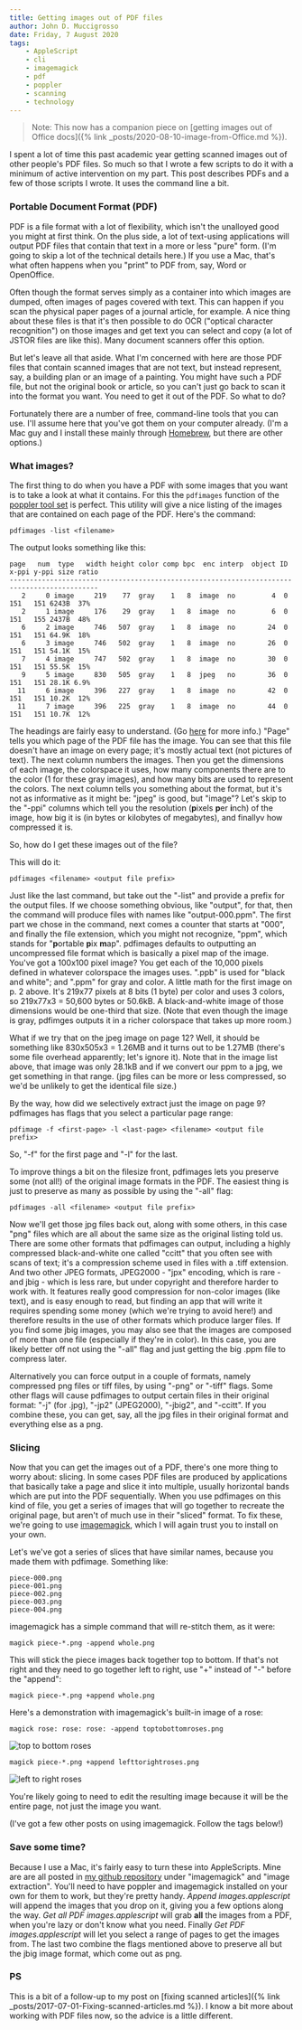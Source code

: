 ```yaml
---
title: Getting images out of PDF files
author: John D. Muccigrosso
date: Friday, 7 August 2020
tags: 
    - AppleScript
    - cli
    - imagemagick
    - pdf
    - poppler
    - scanning
    - technology
---
```


> Note: This now has a companion piece on [getting images out of Office docs]({% link _posts/2020-08-10-image-from-Office.md %}).

I spent a lot of time this past academic year getting scanned images out of other people's PDF files. So much so that I wrote a few scripts to do it with a minimum of active intervention on my part. This post describes PDFs and a few of those scripts I wrote. It uses the command line a bit.

### Portable Document Format (PDF)

PDF is a file format with a lot of flexibility, which isn't the unalloyed good you might at first think. On the plus side, a lot of text-using applications will output PDF files that contain that text in a more or less "pure" form. (I'm going to skip a lot of the technical details here.) If you use a Mac, that's what often happens when you "print" to PDF from, say, Word or OpenOffice.

Often though the format serves simply as a container into which images are dumped, often images of pages covered with text. This can happen if you scan the physical paper pages of a journal article, for example. A nice thing about these files is that it's then possible to do OCR ("optical character recognition") on those images and get text you can select and copy (a lot of JSTOR files are like this). Many document scanners offer this option.

But let's leave all that aside. What I'm concerned with here are those PDF files that contain scanned images that are not text, but instead represent, say, a building plan or an image of a painting. You might have such a PDF file, but not the original book or article, so you can't just go back to scan it into the format you want. You need to get it out of the PDF. So what to do?

Fortunately there are a number of free, command-line tools that you can use. I'll assume here that you've got them on your computer already. (I'm a Mac guy and I install these mainly through [Homebrew](https://github.com/Homebrew/brew#homebrew), but there are other options.)

### What images?

The first thing to do when you have a PDF with some images that you want is to take a look at what it contains. For this the `pdfimages` function of the [poppler tool set](https://poppler.freedesktop.org) is perfect. This utility will give a nice listing of the images that are contained on each page of the PDF. Here's the command:

```
pdfimages -list <filename>
```

The output looks something like this:

```
page   num  type   width height color comp bpc  enc interp  object ID x-ppi y-ppi size ratio
--------------------------------------------------------------------------------------------
   2     0 image     219    77  gray    1   8  image  no         4  0   151   151 6243B  37%
   2     1 image     176    29  gray    1   8  image  no         6  0   151   155 2437B  48%
   6     2 image     746   507  gray    1   8  image  no        24  0   151   151 64.9K  18%
   6     3 image     746   502  gray    1   8  image  no        26  0   151   151 54.1K  15%
   7     4 image     747   502  gray    1   8  image  no        30  0   151   151 55.5K  15%
   9     5 image     830   505  gray    1   8  jpeg   no        36  0   151   151 28.1K 6.9%
  11     6 image     396   227  gray    1   8  image  no        42  0   151   151 10.2K  12%
  11     7 image     396   225  gray    1   8  image  no        44  0   151   151 10.7K  12%
```

The headings are fairly easy to understand. (Go [here](https://manpages.debian.org/testing/poppler-utils/pdfimages.1.en.html) for more info.) "Page" tells you which page of the PDF file has the image. You can see that this file doesn't have an image on every page; it's mostly actual text (not pictures of text). The next column numbers the images. Then you get the dimensions of each image, the colorspace it uses, how many components there are to the color (1 for these gray images), and how many bits are used to represent the colors. The next column tells you something about the format, but it's not as informative as it might be: "jpeg" is good, but "image"? Let's skip to the "-ppi" columns which tell you the resolution (**p**ixels **p**er **i**nch) of the image, how big it is (in bytes or kilobytes of megabytes), and finallyv how compressed it is.

So, how do I get these images out of the file?

This will do it:

```
pdfimages <filename> <output file prefix>
```

Just like the last command, but take out the "-list" and provide a prefix for the output files. If we choose something obvious, like "output", for that, then the command will produce files with names like "output-000.ppm". The first part we chose in the command, next comes a counter that starts at "000", and finally the file extension, which you might not recognize, "ppm", which stands for "**p**ortable **p**ix **m**ap". pdfimages defaults to outputting an uncompressed file format which is basically a pixel map of the image. You've got a 100x100 pixel image? You get each of the 10,000 pixels defined in whatever colorspace the images uses. ".ppb" is used for "black and white"; and ".ppm" for gray and color. A little math for the first image on p. 2 above. It's 219x77 pixels at 8 bits (1 byte) per color and uses 3 colors, so 219x77x3 = 50,600 bytes or 50.6kB. A black-and-white image of those dimensions would be one-third that size. (Note that even though the image is gray, pdfimges outputs it in a richer colorspace that takes up more room.)

What if we try that on the jpeg image on page 12? Well, it should be something like 830x505x3 = 1.26MB and it turns out to be 1.27MB (there's some file overhead apparently; let's ignore it). Note that in the image list above, that image was only 28.1kB and if we convert our ppm to a jpg, we get something in that range. (jpg files can be more or less compressed, so we'd be unlikely to get the identical file size.)

By the way, how did we selectively extract just the image on page 9? pdfimages has flags that you select a particular page range:

```
pdfimage -f <first-page> -l <last-page> <filename> <output file prefix>
```

So, "-f" for the first page and "-l" for the last. 

To improve things a bit on the filesize front, pdfimages lets you preserve some (not all!) of the original image formats in the PDF. The easiest thing is just to preserve as many as possible by using the "-all" flag:

```
pdfimages -all <filename> <output file prefix>
```

Now we'll get those jpg files back out, along with some others, in this case "png" files which are all about the same size as the original listing told us. There are some other formats that pdfimages can output, including a highly compressed black-and-white one called "ccitt" that you often see with scans of text; it's a compression scheme used in files with a .tiff extension. And two other JPEG formats, JPEG2000 - "jpx" encoding, which is rare - and jbig - which is less rare, but under copyright and therefore harder to work with. It features really good compression for non-color images (like text), and is easy enough to read, but finding an app that will write it requires spending some money (which we're trying to avoid here!) and therefore results in the use of other formats which produce larger files. If you find some jbig images, you may also see that the images are composed of more than one file (especially if they're in color). In this case, you are likely better off not using the "-all" flag and just getting the big .ppm file to compress later.

Alternatively you can force output in a couple of formats, namely compressed png files or tiff files, by using "-png" or "-tiff" flags. Some other flags will cause pdfimages to output certain files in their original format: "-j" (for .jpg), "-jp2" (JPEG2000), "-jbig2", and "-ccitt". If you combine these, you can get, say, all the jpg files in their original format and everything else as a png.

### Slicing

Now that you can get the images out of a PDF, there's one more thing to worry about: slicing. In some cases PDF files are produced by applications that basically take a page and slice it into multiple, usually horizontal bands which are put into the PDF sequentially. When you use pdfimages on this kind of file, you get a series of images that will go together to recreate the original page, but aren't of much use in their "sliced" format. To fix these, we're going to use [imagemagick](http://imagemagick.org), which I will again trust you to install on your own. 

Let's we've got a series of slices that have similar names, because you made them with pdfimage. Something like:

```
piece-000.png
piece-001.png
piece-002.png
piece-003.png
piece-004.png
```

imagemagick has a simple command that will re-stitch them, as it were:

```
magick piece-*.png -append whole.png
```

This will stick the piece images back together top to bottom. If that's not right and they need to go together left to right, use "+" instead of "-" before the "append":

```
magick piece-*.png +append whole.png
```

Here's a demonstration with imagemagick's built-in image of a rose:

```
magick rose: rose: rose: -append toptobottomroses.png
```

![top to bottom roses](/images/toptobottomroses.png)

```
magick piece-*.png +append lefttorightroses.png
```

![left to right roses](/images/lefttorightroses.png)

You're likely going to need to edit the resulting image because it will be the entire page, not just the image you want.

(I've got a few other posts on using imagemagick. Follow the tags below!)

### Save some time?

Because I use a Mac, it's fairly easy to turn these into AppleScripts. Mine are are all posted in [my github repository](https://github.com/Jmuccigr/AppleScripts/) under "imagemagick" and "image extraction". You'll need to have poppler and imagemagick installed on your own for them to work, but they're pretty handy. *Append images.applescript* will append the images that you drop on it, giving you a few options along the way. *Get all PDF images.applescript* will grab **all** the images from a PDF, when you're lazy or don't know what you need. Finally *Get PDF images.applescript* will let you select a range of pages to get the images from. The last two combine the flags mentioned above to preserve all but the jbig image format, which come out as png.

### PS

This is a bit of a follow-up to my post on [fixing scanned articles]({% link _posts/2017-07-01-Fixing-scanned-articles.md %}). I know a bit more about working with PDF files now, so the advice is a little different.
